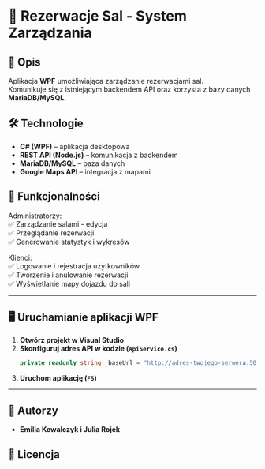# 🏢 Rezerwacje Sal - System Zarządzania

## 📌 Opis

Aplikacja **WPF** umożliwiająca zarządzanie rezerwacjami sal.  
Komunikuje się z istniejącym backendem API oraz korzysta z bazy danych **MariaDB/MySQL**.

## 🛠 Technologie

- **C# (WPF)** – aplikacja desktopowa
- **REST API (Node.js)** – komunikacja z backendem
- **MariaDB/MySQL** – baza danych
- **Google Maps API** – integracja z mapami

## 🎯 Funkcjonalności

Administratorzy:  
✅ Zarządzanie salami - edycja  
✅ Przeglądanie rezerwacji  
✅ Generowanie statystyk i wykresów  

Klienci:  
✅ Logowanie i rejestracja użytkowników  
✅ Tworzenie i anulowanie rezerwacji  
✅ Wyświetlanie mapy dojazdu do sali  

---

## 🖥 Uruchamianie aplikacji WPF

1. **Otwórz projekt w Visual Studio**
2. **Skonfiguruj adres API w kodzie (`ApiService.cs`)**
   ```csharp
   private readonly string _baseUrl = "http://adres-twojego-serwera:5001/api";
   ```
3. **Uruchom aplikację (`F5`)**

---

## 📌 Autorzy

- **Emilia Kowalczyk i Julia Rojek**

## 📜 Licencja

